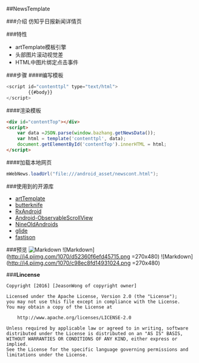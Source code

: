 ##NewsTemplate

###介绍
仿知乎日报新闻详情页

###特性
 - artTemplate模板引擎
 - 头部图片滚动视觉差
 - HTML中图片绑定点击事件
 
###步骤
####编写模板
```javascript
<script id="contenttpl" type="text/html">
        {{#body}}
</script>
```

####渲染模板
```html
<div id="contentTop"></div>
<script>
    var data =JSON.parse(window.bazhang.getNewsData());
    var html = template('contenttpl', data);
    document.getElementById('contentTop').innerHTML = html;
</script>
```

####加载本地网页
```java
mWebNews.loadUrl("file:///android_asset/newscont.html");
```

###使用到的开源库
 - [artTemplate](https://github.com/aui/artTemplate)
 - [butterknife](https://github.com/JakeWharton/butterknife)
 - [RxAndroid](https://github.com/ReactiveX/RxAndroid)
 - [Android-ObservableScrollView](https://github.com/ksoichiro/Android-ObservableScrollView)
 - [NineOldAndroids](https://github.com/JakeWharton/NineOldAndroids)
 - [glide](https://github.com/bumptech/glide)
 - [fastjson](https://github.com/alibaba/fastjson)

###预览
![Markdown](http://i4.piimg.com/1070/a12ea34b00b582e9.gif)
![Markdown](http://i4.piimg.com/1070/d52360f6efd45715.png =270x480)
![Markdown](http://i4.piimg.com/1070/c98ec8fd14931024.png =270x480)

###**Lincense**
```lincense
Copyright [2016] [JeasonWong of copyright owner]

Licensed under the Apache License, Version 2.0 (the "License");
you may not use this file except in compliance with the License.
You may obtain a copy of the License at

    http://www.apache.org/licenses/LICENSE-2.0

Unless required by applicable law or agreed to in writing, software
distributed under the License is distributed on an "AS IS" BASIS,
WITHOUT WARRANTIES OR CONDITIONS OF ANY KIND, either express or implied.
See the License for the specific language governing permissions and
limitations under the License.
```